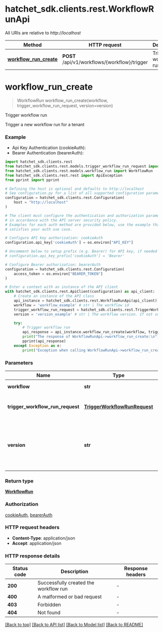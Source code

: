 # hatchet_sdk.clients.rest.WorkflowRunApi

All URIs are relative to *http://localhost*

Method | HTTP request | Description
------------- | ------------- | -------------
[**workflow_run_create**](WorkflowRunApi.md#workflow_run_create) | **POST** /api/v1/workflows/{workflow}/trigger | Trigger workflow run


# **workflow_run_create**
> WorkflowRun workflow_run_create(workflow, trigger_workflow_run_request, version=version)

Trigger workflow run

Trigger a new workflow run for a tenant

### Example

* Api Key Authentication (cookieAuth):
* Bearer Authentication (bearerAuth):

```python
import hatchet_sdk.clients.rest
from hatchet_sdk.clients.rest.models.trigger_workflow_run_request import TriggerWorkflowRunRequest
from hatchet_sdk.clients.rest.models.workflow_run import WorkflowRun
from hatchet_sdk.clients.rest.rest import ApiException
from pprint import pprint

# Defining the host is optional and defaults to http://localhost
# See configuration.py for a list of all supported configuration parameters.
configuration = hatchet_sdk.clients.rest.Configuration(
    host = "http://localhost"
)

# The client must configure the authentication and authorization parameters
# in accordance with the API server security policy.
# Examples for each auth method are provided below, use the example that
# satisfies your auth use case.

# Configure API key authorization: cookieAuth
configuration.api_key['cookieAuth'] = os.environ["API_KEY"]

# Uncomment below to setup prefix (e.g. Bearer) for API key, if needed
# configuration.api_key_prefix['cookieAuth'] = 'Bearer'

# Configure Bearer authorization: bearerAuth
configuration = hatchet_sdk.clients.rest.Configuration(
    access_token = os.environ["BEARER_TOKEN"]
)

# Enter a context with an instance of the API client
with hatchet_sdk.clients.rest.ApiClient(configuration) as api_client:
    # Create an instance of the API class
    api_instance = hatchet_sdk.clients.rest.WorkflowRunApi(api_client)
    workflow = 'workflow_example' # str | The workflow id
    trigger_workflow_run_request = hatchet_sdk.clients.rest.TriggerWorkflowRunRequest() # TriggerWorkflowRunRequest | The input to the workflow run
    version = 'version_example' # str | The workflow version. If not supplied, the latest version is fetched. (optional)

    try:
        # Trigger workflow run
        api_response = api_instance.workflow_run_create(workflow, trigger_workflow_run_request, version=version)
        print("The response of WorkflowRunApi->workflow_run_create:\n")
        pprint(api_response)
    except Exception as e:
        print("Exception when calling WorkflowRunApi->workflow_run_create: %s\n" % e)
```



### Parameters


Name | Type | Description  | Notes
------------- | ------------- | ------------- | -------------
 **workflow** | **str**| The workflow id | 
 **trigger_workflow_run_request** | [**TriggerWorkflowRunRequest**](TriggerWorkflowRunRequest.md)| The input to the workflow run | 
 **version** | **str**| The workflow version. If not supplied, the latest version is fetched. | [optional] 

### Return type

[**WorkflowRun**](WorkflowRun.md)

### Authorization

[cookieAuth](../README.md#cookieAuth), [bearerAuth](../README.md#bearerAuth)

### HTTP request headers

 - **Content-Type**: application/json
 - **Accept**: application/json

### HTTP response details

| Status code | Description | Response headers |
|-------------|-------------|------------------|
**200** | Successfully created the workflow run |  -  |
**400** | A malformed or bad request |  -  |
**403** | Forbidden |  -  |
**404** | Not found |  -  |

[[Back to top]](#) [[Back to API list]](../README.md#documentation-for-api-endpoints) [[Back to Model list]](../README.md#documentation-for-models) [[Back to README]](../README.md)
